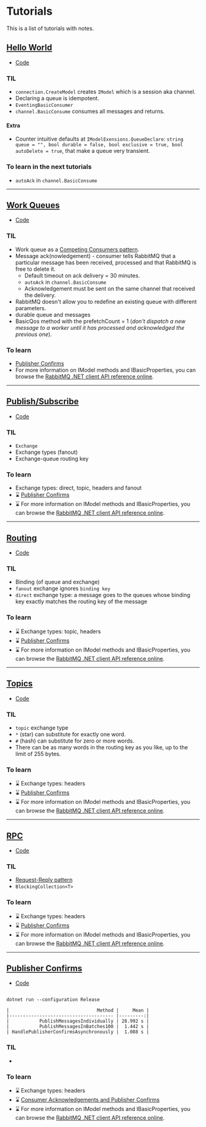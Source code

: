 # Tutorials
This is a list of tutorials with notes.

## [Hello World](https://www.rabbitmq.com/tutorials/tutorial-one-dotnet.html)
* [Code](./HelloWorld)

### TIL
* `connection.CreateModel` creates `IModel` which is a session aka channel.
* Declaring a queue is idempotent.
* `EventingBasicConsumer`
* `channel.BasicConsume` consumes all messages and returns.

#### Extra
* Counter intuitive defaults at `IModelExensions.QueueDeclare`: `string queue = "", bool durable = false, bool exclusive = true, bool autoDelete = true`, that make a queue very transient.

### To learn in the next tutorials
* `autoAck` in `channel.BasicConsume`

---

## [Work Queues](https://www.rabbitmq.com/tutorials/tutorial-two-dotnet.html)
* [Code](./WorkQueues)

### TIL
* Work queue as a [Competing Consumers pattern](https://www.enterpriseintegrationpatterns.com/patterns/messaging/CompetingConsumers.html).
* Message ack(nowledgement) - consumer tells RabbitMQ that a particular message has been received, processed and that RabbitMQ is free to delete it.
  * Default timeout on ack delivery = 30 minutes.
  * `autoAck` in `channel.BasicConsume`
  * Acknowledgement must be sent on the same channel that received the delivery.
* RabbitMQ doesn't allow you to redefine an existing queue with different parameters.
* durable queue and messages
* BasicQos method with the prefetchCount = 1 (*don't dispatch a new message to a worker until it has processed and acknowledged the previous one*).

### To learn
* [Publisher Confirms](https://www.rabbitmq.com/confirms.html)
* For more information on IModel methods and IBasicProperties, you can browse the [RabbitMQ .NET client API reference online](https://rabbitmq.github.io/rabbitmq-dotnet-client/api/RabbitMQ.Client.html).

---

## [Publish/Subscribe](https://www.rabbitmq.com/tutorials/tutorial-three-dotnet.html)
* [Code](./PublishSubscribe)

### TIL
* `Exchange`
* Exchange types (fanout)
* Exchange-queue routing key

### To learn
* Exchange types: direct, topic, headers and fanout
* ⌛ [Publisher Confirms](https://www.rabbitmq.com/confirms.html)
* ⌛ For more information on IModel methods and IBasicProperties, you can browse the [RabbitMQ .NET client API reference online](https://rabbitmq.github.io/rabbitmq-dotnet-client/api/RabbitMQ.Client.html).


---

## [Routing](https://www.rabbitmq.com/tutorials/tutorial-four-dotnet.html)
* [Code](./Routing)

### TIL
* Binding (of queue and exchange)
* `fanout` exchange ignores `binding key`
* `direct` exchange type: a message goes to the queues whose binding key exactly matches the routing key of the message

### To learn
* ⌛ Exchange types: topic, headers
* ⌛ [Publisher Confirms](https://www.rabbitmq.com/confirms.html)
* ⌛ For more information on IModel methods and IBasicProperties, you can browse the [RabbitMQ .NET client API reference online](https://rabbitmq.github.io/rabbitmq-dotnet-client/api/RabbitMQ.Client.html).

---

## [Topics](https://www.rabbitmq.com/tutorials/tutorial-five-dotnet.html)
* [Code](./Topics)

### TIL
* `topic` exchange type
* `*` (star) can substitute for exactly one word.
* `#` (hash) can substitute for zero or more words.
* There can be as many words in the routing key as you like, up to the limit of 255 bytes.

### To learn
* ⌛ Exchange types: headers
* ⌛ [Publisher Confirms](https://www.rabbitmq.com/confirms.html)
* ⌛ For more information on IModel methods and IBasicProperties, you can browse the [RabbitMQ .NET client API reference online](https://rabbitmq.github.io/rabbitmq-dotnet-client/api/RabbitMQ.Client.html).

---

## [RPC](https://www.rabbitmq.com/tutorials/tutorial-six-dotnet.html)
* [Code](./Rpc)

### TIL
* [Request-Reply pattern](https://www.enterpriseintegrationpatterns.com/patterns/messaging/RequestReply.html)
* `BlockingCollection<T>`

### To learn
* ⌛ Exchange types: headers
* ⌛ [Publisher Confirms](https://www.rabbitmq.com/confirms.html)
* ⌛ For more information on IModel methods and IBasicProperties, you can browse the [RabbitMQ .NET client API reference online](https://rabbitmq.github.io/rabbitmq-dotnet-client/api/RabbitMQ.Client.html).


---

## [Publisher Confirms](https://www.rabbitmq.com/tutorials/tutorial-seven-dotnet.html)
* [Code](./PublisherConfirms)

```

dotnet run --configuration Release
```
```
|                                Method |     Mean |
|-------------------------------------- |---------:|
|           PublishMessagesIndividually | 28.992 s |
|           PublishMessagesInBatches100 |  1.442 s |
| HandlePublisherConfirmsAsynchronously |  1.088 s |
```

### TIL
*

### To learn
* ⌛ Exchange types: headers
* ⌛ [Consumer Acknowledgements and Publisher Confirms](https://www.rabbitmq.com/confirms.html)
* ⌛ For more information on IModel methods and IBasicProperties, you can browse the [RabbitMQ .NET client API reference online](https://rabbitmq.github.io/rabbitmq-dotnet-client/api/RabbitMQ.Client.html).
